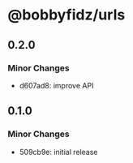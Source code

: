 # @bobbyfidz/urls

## 0.2.0

### Minor Changes

- d607ad8: improve API

## 0.1.0

### Minor Changes

- 509cb9e: initial release
